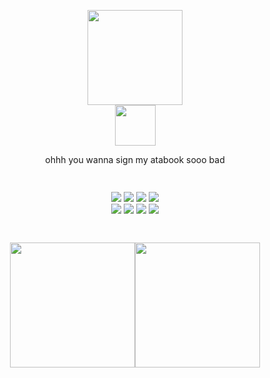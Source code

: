 <p align="center">
  <img src="https://i.postimg.cc/sxFsJfzC/2ily.gif" height="152"> <br>
    <img src="https://spotify-github-profile.kittinanx.com/api/view?uid=t347n58tjvzwmecnsr68wrdy9&cover_image=true&theme=natemoo-re&show_offline=true&background_color=242c31&interchange=true&bar_color=b7be9c&bar_color_cover=false)](https://github.com/kittinan/spotify-github-profile" height="65">
</p>


<p align="center"> ohhh you wanna sign my atabook sooo bad </p>

  <p align="center">
  <img src="https://i.postimg.cc/yNYR9HXY/green_chain.gif" height="15"> </p> 
  
  <p align="center">
  <img src="https://i.postimg.cc/LhF4fxrk/tumblr_8db257366fc8585c17164cf803edc194_f6b6de09_100.jpg"/> <img src="https://64.media.tumblr.com/cd0b1c61e445ef1769ec10ea44d4a5b9/5dae19f76b7ce58c-0e/s100x200/804a79d22144b7c6bd13a46edf4b837377b3b66d.pnj"/> <img src="https://i.postimg.cc/MZ4DKqTh/c4cf9a49.png"/> <img src="https://i.postimg.cc/W42cHwtj/thebread-5.gif"/> <br>
   <img src="https://i.postimg.cc/Rhrn6F6c/image.png"/> <img src="https://i.postimg.cc/W3sMmnPv/tumblr_844652d1cf8d2c0fab25d6dd0c199452_e713bd7f_100.jpg">  <img src="https://i.postimg.cc/gc6cR4ZB/garfpenis-5.gif"/> <img src="https://64.media.tumblr.com/983e3e3c2b5c5b064c7580ee31c91127/4d145cf7f7f9b7d3-92/s100x200/e3bd094e43ae7c020712a53d15d04d0974f5f214.gifv"/> <br>
  
  </p>
   
  <p align="center">
  <img src="https://i.postimg.cc/yNYR9HXY/green_chain.gif" height="15"> </p> 

  <p align="center">
  <img src="https://i.postimg.cc/WbZZgxSL/wlc.png" height="200"><img src="https://file.garden/aBlIXZdbGjS8LyPq/sad-ball.gif" height="200">
  </p>


